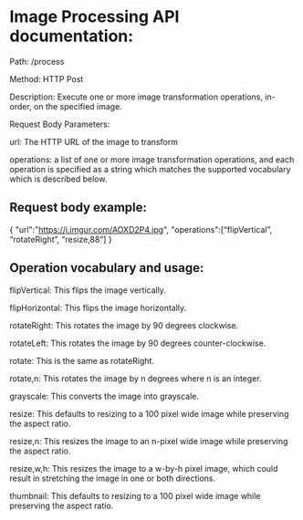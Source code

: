 # Image Processing API documentation:

Path: /process

Method: HTTP Post

Description: Execute one or more image transformation operations, in-order, on the specified image.

Request Body Parameters:

url: The HTTP URL of the image to transform

operations: a list of one or more image transformation operations, and each operation is specified as a string which matches the supported vocabulary which is described below.

## Request body example:

{
"url":"https://i.imgur.com/AOXD2P4.jpg", 
"operations":[“flipVertical”, “rotateRight”, “resize,88”]
}

## Operation vocabulary and usage:

flipVertical: This flips the image vertically.

flipHorizontal: This flips the image horizontally.

rotateRight: This rotates the image by 90 degrees clockwise.

rotateLeft: This rotates the image by 90 degrees counter-clockwise.

rotate: This is the same as rotateRight.

rotate,n: This rotates the image by n degrees where n is an integer.

grayscale: This converts the image into grayscale.

resize: This defaults to resizing to a 100 pixel wide image while preserving the aspect ratio.

resize,n: This resizes the image to an n-pixel wide image while preserving the aspect ratio.

resize,w,h: This resizes the image to a w-by-h pixel image, which could result in stretching the image in one or both directions.

thumbnail: This defaults to resizing to a 100 pixel wide image while preserving the aspect ratio.
